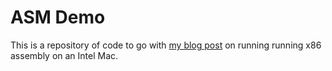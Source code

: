 # ASM Demo
This is a repository of code to go with [my blog post](https://www.gabrielks.com/blog/2023-11-26-run-x86-assembly-on-mac) on running running x86 assembly on an Intel Mac.
